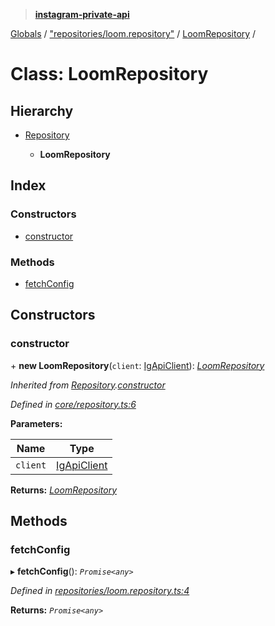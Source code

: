 > **[instagram-private-api](../README.md)**

[Globals](../README.md) / ["repositories/loom.repository"](../modules/_repositories_loom_repository_.md) / [LoomRepository](_repositories_loom_repository_.loomrepository.md) /

# Class: LoomRepository

## Hierarchy

* [Repository](_core_repository_.repository.md)

  * **LoomRepository**

## Index

### Constructors

* [constructor](_repositories_loom_repository_.loomrepository.md#constructor)

### Methods

* [fetchConfig](_repositories_loom_repository_.loomrepository.md#fetchconfig)

## Constructors

###  constructor

\+ **new LoomRepository**(`client`: [IgApiClient](_core_client_.igapiclient.md)): *[LoomRepository](_repositories_loom_repository_.loomrepository.md)*

*Inherited from [Repository](_core_repository_.repository.md).[constructor](_core_repository_.repository.md#constructor)*

*Defined in [core/repository.ts:6](https://github.com/dilame/instagram-private-api/blob/01eb399/src/core/repository.ts#L6)*

**Parameters:**

Name | Type |
------ | ------ |
`client` | [IgApiClient](_core_client_.igapiclient.md) |

**Returns:** *[LoomRepository](_repositories_loom_repository_.loomrepository.md)*

## Methods

###  fetchConfig

▸ **fetchConfig**(): *`Promise<any>`*

*Defined in [repositories/loom.repository.ts:4](https://github.com/dilame/instagram-private-api/blob/01eb399/src/repositories/loom.repository.ts#L4)*

**Returns:** *`Promise<any>`*